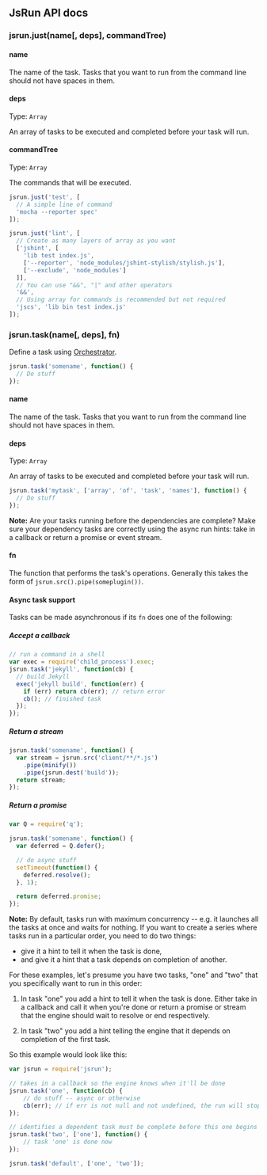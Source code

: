 ## JsRun API docs

### jsrun.just(name[, deps], commandTree)

#### name

The name of the task. Tasks that you want to run from the command line should not have spaces in them.

#### deps
Type: `Array`

An array of tasks to be executed and completed before your task will run.

#### commandTree
Type: `Array`

The commands that will be executed.

```js
jsrun.just('test', [
  // A simple line of command
  'mocha --reporter spec'
]);
```

```js
jsrun.just('lint', [
  // Create as many layers of array as you want
  ['jshint', [
    'lib test index.js',
    ['--reporter', 'node_modules/jshint-stylish/stylish.js'],
    ['--exclude', 'node_modules']
  ]],
  // You can use "&&", "|" and other operators
  '&&',
  // Using array for commands is recommended but not required
  'jscs', 'lib bin test index.js'
]);
```

### jsrun.task(name[, deps], fn)

Define a task using [Orchestrator].

```js
jsrun.task('somename', function() {
  // Do stuff
});
```

#### name

The name of the task. Tasks that you want to run from the command line should not have spaces in them.

#### deps
Type: `Array`

An array of tasks to be executed and completed before your task will run.

```js
jsrun.task('mytask', ['array', 'of', 'task', 'names'], function() {
  // Do stuff
});
```

**Note:** Are your tasks running before the dependencies are complete?  Make sure your dependency tasks are correctly using the async run hints: take in a callback or return a promise or event stream.

#### fn

The function that performs the task's operations. Generally this takes the form of `jsrun.src().pipe(someplugin())`.

#### Async task support

Tasks can be made asynchronous if its `fn` does one of the following:

##### Accept a callback

```javascript
// run a command in a shell
var exec = require('child_process').exec;
jsrun.task('jekyll', function(cb) {
  // build Jekyll
  exec('jekyll build', function(err) {
    if (err) return cb(err); // return error
    cb(); // finished task
  });
});
```

##### Return a stream

```js
jsrun.task('somename', function() {
  var stream = jsrun.src('client/**/*.js')
    .pipe(minify())
    .pipe(jsrun.dest('build'));
  return stream;
});
```

##### Return a promise

```javascript
var Q = require('q');

jsrun.task('somename', function() {
  var deferred = Q.defer();

  // do async stuff
  setTimeout(function() {
    deferred.resolve();
  }, 1);

  return deferred.promise;
});
```

**Note:** By default, tasks run with maximum concurrency -- e.g. it launches all the tasks at once and waits for nothing. If you want to create a series where tasks run in a particular order, you need to do two things:

- give it a hint to tell it when the task is done,
- and give it a hint that a task depends on completion of another.

For these examples, let's presume you have two tasks, "one" and "two" that you specifically want to run in this order:

1. In task "one" you add a hint to tell it when the task is done.  Either take in a callback and call it when you're
done or return a promise or stream that the engine should wait to resolve or end respectively.

2. In task "two" you add a hint telling the engine that it depends on completion of the first task.

So this example would look like this:

```js
var jsrun = require('jsrun');

// takes in a callback so the engine knows when it'll be done
jsrun.task('one', function(cb) {
    // do stuff -- async or otherwise
    cb(err); // if err is not null and not undefined, the run will stop, and note that it failed
});

// identifies a dependent task must be complete before this one begins
jsrun.task('two', ['one'], function() {
    // task 'one' is done now
});

jsrun.task('default', ['one', 'two']);
```

[Orchestrator]: https://github.com/robrich/orchestrator

